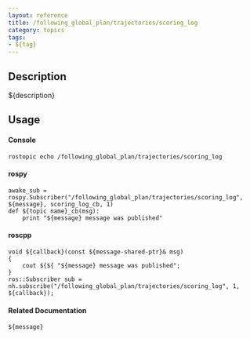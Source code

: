```yaml
---
layout: reference
title: /following_global_plan/trajectories/scoring_log
category: topics
tags: 
- ${tag}
---
```


## Description
${description}

## Usage
#### Console
```
rostopic echo /following_global_plan/trajectories/scoring_log
```

#### rospy
```
awake_sub = rospy.Subscriber("/following_global_plan/trajectories/scoring_log", ${message}, scoring_log_cb, 1)
def ${topic name}_cb(msg):
    print "${message} message was published"
```

#### roscpp
```
void ${callback}(const ${message-shared-ptr}& msg)
{
    cout ${${ "${message} message was published";
}
ros::Subscriber sub = nh.subscribe("/following_global_plan/trajectories/scoring_log", 1, ${callback});
```

#### Related Documentation
``${message}``